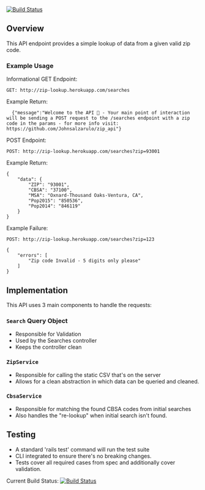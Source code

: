 [![Build Status](https://semaphoreci.com/api/v1/projects/7b5219ee-1ef9-4f6b-9873-36e34cc65502/2504972/badge.svg)](https://semaphoreci.com/better/zip_api)

## Overview

This API endpoint provides a simple lookup of data from a given valid zip code.

### Example Usage

Informational GET Endpoint:

```
GET: http://zip-lookup.herokuapp.com/searches
```

Example Return:

```
  {"message":"Welcome to the API 🚀 - Your main point of interaction will be sending a POST request to the /searches endpoint with a zip code in the params - for more info visit: https://github.com/Johnsalzarulo/zip_api"}
```

POST Endpoint:

```
POST: http://zip-lookup.herokuapp.com/searches?zip=93001
```

Example Return:

```
{
    "data": {
        "ZIP": "93001",
        "CBSA": "37100",
        "MSA": "Oxnard-Thousand Oaks-Ventura, CA",
        "Pop2015": "850536",
        "Pop2014": "846119"
    }
}
```

Example Failure:

```
POST: http://zip-lookup.herokuapp.com/searches?zip=123
```

```
{
    "errors": [
        "Zip code Invalid - 5 digits only please"
    ]
}
```

## Implementation

This API uses 3 main components to handle the requests:

### `Search` Query Object

- Responsible for Validation
- Used by the Searches controller
- Keeps the controller clean

### `ZipService`

- Responsible for calling the static CSV that's on the server
- Allows for a clean abstraction in which data can be queried and cleaned.

### `CbsaService`

- Responsible for matching the found CBSA codes from initial searches
- Also handles the "re-lookup" when initial search isn't found.

## Testing

- A standard 'rails test' command will run the test suite
- CLI integrated to ensure there's no breaking changes.
- Tests cover all required cases from spec and additionally cover validation.

Current Build Status: [![Build Status](https://semaphoreci.com/api/v1/projects/7b5219ee-1ef9-4f6b-9873-36e34cc65502/2504972/badge.svg)](https://semaphoreci.com/better/zip_api)
